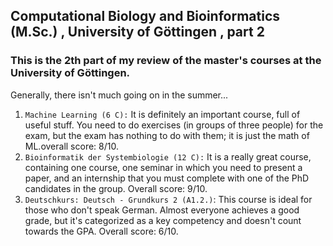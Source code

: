 ## Computational Biology and Bioinformatics (M.Sc.) , University of Göttingen , part 2
### This is the 2th part of my review of the master's courses at the University of Göttingen.
Generally, there isn't much going on in the summer...

1. `Machine Learning (6 C):` It is definitely an important course, full of useful stuff. You need to do exercises (in groups of three people) for the exam, but the exam has nothing to do with them; it is just the math of ML.overall score: 8/10.
2. `Bioinformatik der Systembiologie (12 C):` It is a really great course, containing one course, one seminar in which you need to present a paper, and an internship that you must complete with one of the PhD candidates in the group. Overall score: 9/10.
3. `Deutschkurs: Deutsch - Grundkurs 2 (A1.2.)`: This course is ideal for those who don't speak German. Almost everyone achieves a good grade, but it's categorized as a key competency and doesn't count towards the GPA. Overall score: 6/10.

